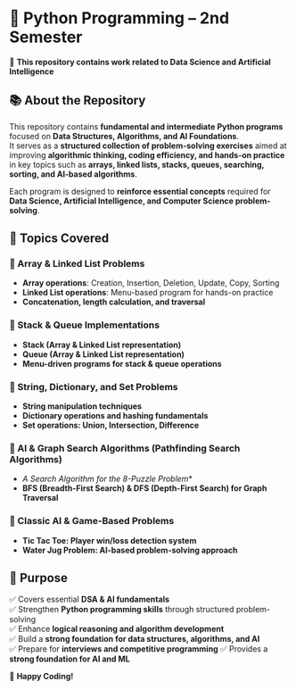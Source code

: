 
# 📂 **Python Programming – 2nd Semester**  

📌 **This repository contains work related to **Data Science and Artificial Intelligence****  

## 📚 **About the Repository**  
This repository contains **fundamental and intermediate Python programs** focused on **Data Structures, Algorithms, and AI Foundations**.  
It serves as a **structured collection of problem-solving exercises** aimed at improving **algorithmic thinking, coding efficiency, and hands-on practice** in key topics such as **arrays, linked lists, stacks, queues, searching, sorting, and AI-based algorithms**.  

Each program is designed to **reinforce essential concepts** required for **Data Science, Artificial Intelligence, and Computer Science problem-solving**.  


## 📝 Topics Covered  

### 🔹 Array & Linked List Problems  
- **Array operations**: Creation, Insertion, Deletion, Update, Copy, Sorting  
- **Linked List operations**: Menu-based program for hands-on practice  
- **Concatenation, length calculation, and traversal**  

### 🔹 Stack & Queue Implementations  
- **Stack (Array & Linked List representation)**  
- **Queue (Array & Linked List representation)**  
- **Menu-driven programs for stack & queue operations**  

### 🔹 String, Dictionary, and Set Problems  
- **String manipulation techniques**  
- **Dictionary operations and hashing fundamentals**  
- **Set operations: Union, Intersection, Difference**  

### 🔹 AI & Graph Search Algorithms (Pathfinding Search Algorithms)
- **A* Search Algorithm for the 8-Puzzle Problem**  
- **BFS (Breadth-First Search) & DFS (Depth-First Search) for Graph Traversal**  

### 🔹 Classic AI & Game-Based Problems  
- **Tic Tac Toe: Player win/loss detection system**  
- **Water Jug Problem: AI-based problem-solving approach**


## 🎯 Purpose  
✅ Covers essential **DSA & AI fundamentals**  
✅ Strengthen **Python programming skills** through structured problem-solving  
✅ Enhance **logical reasoning and algorithm development**  
✅ Build a **strong foundation for data structures, algorithms, and AI**  
✅ Prepare for **interviews and competitive programming** 
✅ Provides a **strong foundation for AI and ML**  


🚀 **Happy Coding!**  

